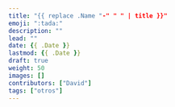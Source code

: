 ```yaml
---
title: "{{ replace .Name "-" " " | title }}"
emoji: ":tada:"
description: ""
lead: ""
date: {{ .Date }}
lastmod: {{ .Date }}
draft: true
weight: 50
images: []
contributors: ["David"]
tags: ["otros"]
---
```

